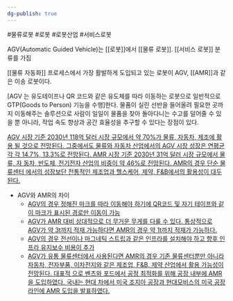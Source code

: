 ```yaml
---
dg-publish: true
---
```

#물류로봇 #로봇 #로봇산업 #서비스로봇 


 AGV(Automatic Guided Vehicle)는 [[로봇]]에서 [[물류 로봇]]. [[서비스 로봇]] 분류를 가짐

[[물류 자동화]] 프로세스에서 가장 활발하게 도입되고 있는 로봇이 AGV, [[AMR]]과 같은 이송 로봇이다.
 
 [AGV 는 유도테이프나 QR 코드와 같은 유도체를 따라 이동하는 로봇으로 일반적으로 GTP(Goods to Person) 기능을 수행]한다. 물품이 실린 선반을 들어올려 필요한 곳까지 이동해주는 솔루션으로 사람이 일일이 물품을 찾아 돌아다니는 수고를 덜어줄 수 있을 뿐 아니라, 작업 속도 향상과 공간 효율성을 추구할 수 있다는 장점이 있다.

[AGV 시장 기준 2030년 118억 달러 시장 규모에서 약 70%가 물류, 자동차, 제조에 활용 될 것으로 전망된다. 그중에서도 물류와 자동차 산업에서의 AGV 시장 성장은 연평균 각 각 14.7%, 13.3%로 전망된다. AMR 시장 기준 2030년 31억 달러 시장 규모에서 물류, 자 동차, 반도체, 전기전자 산업의 비중이 약 46%로 전망된다. AMR의 경우 단순 물류센터 에서의 성장보단 전통적인 제조업과 헬스케어, 제약, F&B에서의 활용성이 대두된다.](10.15_물류로봇%20기업찾기.pdf#page=10&selection=455,0,598,1&color=yellow)


- AGV와 AMR의 차이 
	- [AGV의 경우 정해진 마크를 따라 이동해야 하기에 QR코드 및 자기 테이프와 같이 마크가 표시된 경로만 이동이 가능](10.15_물류로봇%20기업찾기.pdf#page=12&selection=44,0,80,2&color=yellow)
	- [AGV가 AMR 대비 상대적으로 더 무거운 무게를 다룰 수 있다. 통상적으로 AGV가 약 3t까지 적재 가능하다면 AMR의 경우 약 1t까지 적재가 가능하다.](10.15_물류로봇%20기업찾기.pdf#page=12&selection=156,0,210,1&color=yellow)
	- [AGV의 경우 전선이나 마그네틱 스트립과 같은 인프라를 설치해야 하고 향후 인프라 유지보수 비용이 추가](10.15_물류로봇%20기업찾기.pdf#page=12&selection=258,0,285,2&color=yellow)
	- [AGV가 유통 물류센터에서 사용된다면 AMR의 경우 기존 물류센터뿐만 아니라 자동차, 전자부품, 이차전지와 같은 제조업, F&B, 제약 산업에서 활용 가능성이 전망된다. 대표적 으로 벤츠와 포드에서 공정 최적화를 위해 공장 내부에 AMR을 도입하였다. 국내는 현대 차에서 미국 조지아 공장과 현대모비스의 미국 공장 라인에 AMR 도입을 발표하였다.](10.15_물류로봇%20기업찾기.pdf#page=12&selection=322,0,420,1&color=yellow)